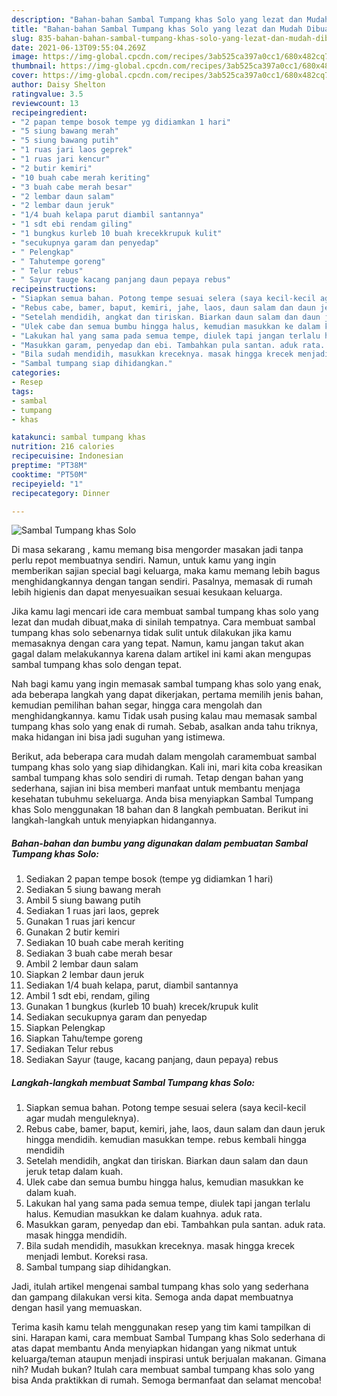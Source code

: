 ```yaml
---
description: "Bahan-bahan Sambal Tumpang khas Solo yang lezat dan Mudah Dibuat"
title: "Bahan-bahan Sambal Tumpang khas Solo yang lezat dan Mudah Dibuat"
slug: 835-bahan-bahan-sambal-tumpang-khas-solo-yang-lezat-dan-mudah-dibuat
date: 2021-06-13T09:55:04.269Z
image: https://img-global.cpcdn.com/recipes/3ab525ca397a0cc1/680x482cq70/sambal-tumpang-khas-solo-foto-resep-utama.jpg
thumbnail: https://img-global.cpcdn.com/recipes/3ab525ca397a0cc1/680x482cq70/sambal-tumpang-khas-solo-foto-resep-utama.jpg
cover: https://img-global.cpcdn.com/recipes/3ab525ca397a0cc1/680x482cq70/sambal-tumpang-khas-solo-foto-resep-utama.jpg
author: Daisy Shelton
ratingvalue: 3.5
reviewcount: 13
recipeingredient:
- "2 papan tempe bosok tempe yg didiamkan 1 hari"
- "5 siung bawang merah"
- "5 siung bawang putih"
- "1 ruas jari laos geprek"
- "1 ruas jari kencur"
- "2 butir kemiri"
- "10 buah cabe merah keriting"
- "3 buah cabe merah besar"
- "2 lembar daun salam"
- "2 lembar daun jeruk"
- "1/4 buah kelapa parut diambil santannya"
- "1 sdt ebi rendam giling"
- "1 bungkus kurleb 10 buah krecekkrupuk kulit"
- "secukupnya garam dan penyedap"
- " Pelengkap"
- " Tahutempe goreng"
- " Telur rebus"
- " Sayur tauge kacang panjang daun pepaya rebus"
recipeinstructions:
- "Siapkan semua bahan. Potong tempe sesuai selera (saya kecil-kecil agar mudah menguleknya)."
- "Rebus cabe, bamer, baput, kemiri, jahe, laos, daun salam dan daun jeruk hingga mendidih. kemudian masukkan tempe. rebus kembali hingga mendidih"
- "Setelah mendidih, angkat dan tiriskan. Biarkan daun salam dan daun jeruk tetap dalam kuah."
- "Ulek cabe dan semua bumbu hingga halus, kemudian masukkan ke dalam kuah."
- "Lakukan hal yang sama pada semua tempe, diulek tapi jangan terlalu halus. Kemudian masukkan ke dalam kuahnya. aduk rata."
- "Masukkan garam, penyedap dan ebi. Tambahkan pula santan. aduk rata. masak hingga mendidih."
- "Bila sudah mendidih, masukkan kreceknya. masak hingga krecek menjadi lembut. Koreksi rasa."
- "Sambal tumpang siap dihidangkan."
categories:
- Resep
tags:
- sambal
- tumpang
- khas

katakunci: sambal tumpang khas 
nutrition: 216 calories
recipecuisine: Indonesian
preptime: "PT38M"
cooktime: "PT50M"
recipeyield: "1"
recipecategory: Dinner

---
```



![Sambal Tumpang khas Solo](https://img-global.cpcdn.com/recipes/3ab525ca397a0cc1/680x482cq70/sambal-tumpang-khas-solo-foto-resep-utama.jpg)

Di masa  sekarang , kamu memang bisa mengorder masakan jadi tanpa perlu repot membuatnya sendiri. Namun, untuk kamu yang ingin memberikan sajian special bagi keluarga, maka kamu memang lebih bagus menghidangkannya dengan tangan sendiri. Pasalnya, memasak di rumah lebih higienis dan dapat menyesuaikan sesuai kesukaan keluarga.

Jika kamu lagi mencari ide cara membuat sambal tumpang khas solo yang lezat dan mudah dibuat,maka di sinilah tempatnya. Cara membuat sambal tumpang khas solo  sebenarnya tidak sulit untuk dilakukan jika kamu memasaknya dengan cara yang tepat. Namun, kamu jangan takut akan gagal dalam melakukannya 
karena dalam artikel ini kami akan mengupas sambal tumpang khas solo dengan tepat.  



Nah bagi kamu yang ingin memasak sambal tumpang khas solo yang enak, ada beberapa langkah yang dapat dikerjakan, pertama memilih jenis bahan, kemudian pemilihan bahan segar, hingga cara mengolah dan menghidangkannya. kamu Tidak usah pusing kalau mau memasak sambal tumpang khas solo yang enak di rumah. Sebab, asalkan anda  tahu triknya, maka hidangan ini bisa jadi suguhan yang istimewa.

Berikut, ada beberapa cara mudah dalam mengolah caramembuat sambal tumpang khas solo yang siap dihidangkan. Kali ini, mari kita coba kreasikan sambal tumpang khas solo sendiri di rumah. Tetap dengan bahan yang sederhana, sajian ini bisa memberi manfaat untuk membantu menjaga kesehatan tubuhmu sekeluarga. Anda bisa menyiapkan Sambal Tumpang khas Solo menggunakan 18 bahan dan 8 langkah pembuatan. Berikut ini langkah-langkah untuk menyiapkan hidangannya.

<!--inarticleads1-->

##### Bahan-bahan dan bumbu yang digunakan dalam pembuatan Sambal Tumpang khas Solo:

1. Sediakan 2 papan tempe bosok (tempe yg didiamkan 1 hari)
1. Sediakan 5 siung bawang merah
1. Ambil 5 siung bawang putih
1. Sediakan 1 ruas jari laos, geprek
1. Gunakan 1 ruas jari kencur
1. Gunakan 2 butir kemiri
1. Sediakan 10 buah cabe merah keriting
1. Sediakan 3 buah cabe merah besar
1. Ambil 2 lembar daun salam
1. Siapkan 2 lembar daun jeruk
1. Sediakan 1/4 buah kelapa, parut, diambil santannya
1. Ambil 1 sdt ebi, rendam, giling
1. Gunakan 1 bungkus (kurleb 10 buah) krecek/krupuk kulit
1. Sediakan secukupnya garam dan penyedap
1. Siapkan  Pelengkap
1. Siapkan  Tahu/tempe goreng
1. Sediakan  Telur rebus
1. Sediakan  Sayur (tauge, kacang panjang, daun pepaya) rebus




<!--inarticleads2-->

##### Langkah-langkah membuat Sambal Tumpang khas Solo:

1. Siapkan semua bahan. Potong tempe sesuai selera (saya kecil-kecil agar mudah menguleknya).
1. Rebus cabe, bamer, baput, kemiri, jahe, laos, daun salam dan daun jeruk hingga mendidih. kemudian masukkan tempe. rebus kembali hingga mendidih
1. Setelah mendidih, angkat dan tiriskan. Biarkan daun salam dan daun jeruk tetap dalam kuah.
1. Ulek cabe dan semua bumbu hingga halus, kemudian masukkan ke dalam kuah.
1. Lakukan hal yang sama pada semua tempe, diulek tapi jangan terlalu halus. Kemudian masukkan ke dalam kuahnya. aduk rata.
1. Masukkan garam, penyedap dan ebi. Tambahkan pula santan. aduk rata. masak hingga mendidih.
1. Bila sudah mendidih, masukkan kreceknya. masak hingga krecek menjadi lembut. Koreksi rasa.
1. Sambal tumpang siap dihidangkan.




Jadi, itulah artikel mengenai  sambal tumpang khas solo  yang sederhana dan gampang dilakukan versi kita. Semoga anda dapat membuatnya dengan hasil yang memuaskan. 

Terima kasih kamu telah menggunakan resep yang tim kami tampilkan di sini. Harapan kami, cara membuat  Sambal Tumpang khas Solo sederhana di atas dapat membantu Anda menyiapkan hidangan yang nikmat untuk keluarga/teman ataupun menjadi inspirasi untuk berjualan makanan. Gimana nih? Mudah bukan? Itulah cara membuat sambal tumpang khas solo yang bisa Anda praktikkan di rumah. Semoga bermanfaat dan selamat mencoba!

